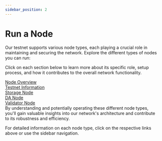 ```yaml
---
sidebar_position: 2
---
```


# Run a Node

Our testnet supports various node types, each playing a crucial role in maintaining and securing the network. Explore the different types of nodes you can run:


Click on each section below to learn more about its specific role, setup process, and how it contributes to the overall network functionality.


<div class="nodeLinksContainer">
 <a href="../run-a-node/node-overview" class="nodeLink">
    <div class="nodeLinkInner">Node Overview</div>
  </a>
  <a href="../run-a-node/testnet-information" class="nodeLink">
    <div class="nodeLinkInner">Testnet Information</div>
  </a>
  <a href="../run-a-node/storage" class="nodeLink">
    <div class="nodeLinkInner">Storage Node</div>
  </a>
  <a href="../run-a-node/da" class="nodeLink">
    <div class="nodeLinkInner">DA Node</div>
  </a>
  <a href="../run-a-node/validator" class="nodeLink">
    <div class="nodeLinkInner">Validator Node</div>
  </a>
</div>
By understanding and potentially operating these different node types, you'll gain valuable insights into our network's architecture and contribute to its robustness and efficiency.

For detailed information on each node type, click on the respective links above or use the sidebar navigation.